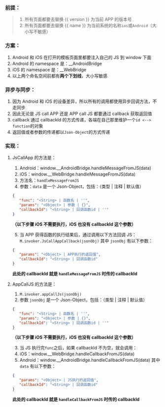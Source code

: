 ### 前提：

>1. 所有页面都要去替换 {{ version }} 为当前 APP 的版本号
>2. 所有页面都要去替换 {{ name }} 为当前系统的名称`ios`或`Android`（大小写不敏感）

### 方案：

1. Android 和 iOS 在打开的模板页面里都要注入自己的 JS 到 window 下面
2. Android 的 namespace 是：__AndroidBridge
3. iOS 的 namespace 是：__WebBridge
4. 以上两个命名空间前都有**两个下划线**，大小写敏感

### 异步与同步：

1. 因为 Android 和 iOS 的设备差异，所以所有的调用都使用异步回调方法，不走同步
2. 因此无论是 JS call APP 还是 APP call JS 都要通过 callback 获取返回值
3. callback 通过 callbackId 的方式传递，各端在自己那里维护一个`id <--> function`的对象
4. 返回值或者参数的传递都以`Json-Object`的方式传递

### 实现：
1. JsCallApp 的方法是：
    1. Android：window.__AndroidBridge.handleMessageFromJS(data)
    2. iOS：window.__WebBridge.handleMessageFromJS(data)
    3. 方法名：`handleMessageFromJS`
    4. 参数：`data` 是一个 Json-Object，包括：（类型 | 注释 | 默认值）
    ```json
    {
       "func": "<String> | 函数名 | ''",
       "params": "<Object> | 参数 | {}",
       "callbackId": "<String> | 回调函数id | ''"
    }
    ```
    **（以下步骤 iOS 不需要执行，iOS 也没有 callbackId 这个参数）**
    
    5. 当 APP 获得函数的执行结果后，通过调用以下方法回调 JS：
    `M.invoker.JsCallAppCallback(jsonObj)`
    其中 `jsonObj` 有以下参数：
    ```json
    {
       "params": "<Object> | APP执行的返回值",
       "callbackId": "<String> | 回调函数id"
    }
    ```
    **此处的 callbackId 就是 `handleMessageFromJS` 时传的 callbackId**

2. AppCallJS 的方法是：
    1. `M.invoker.appCallJs(jsonObj)`
    2. 参数 `jsonObj` 是一个 Json-Object，包括：（类型 | 注释 | 默认值）
    ```json
    {
       "func": "<String> | 函数名 | ''",
       "params": "<Object> | 参数 | {}",
       "callbackId": "<String> | 回调函数id | ''"
    }
    ```
    **（以下步骤 iOS 不需要执行，iOS 也没有 callbackId 这个参数）**
    
    3. 当 JS 执行完`func`之后，如果 callbackId 不为空，就会调用：
    4. iOS：window.__WebBridge.handleCallbackFromJS(data)
    5. Android：window.__AndroidBridge.handleCallbackFromJS(data)
    其中 `data` 有以下参数：
    ```json
    {
       "params": "<Object> | JS执行的返回值",
       "callbackId": "<String> | 回调函数id"
    }
    ```
    **此处的 callbackId 就是 `handleCallbackFromJS` 时传的 callbackId**
    